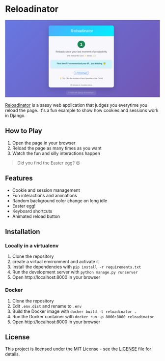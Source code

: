 # Reloadinator

![Reloadinator](./images/screenshot.png "Reloadinator")

[Reloadinator](https://reloadinator.pythonanywhere.com/) is a sassy web
application that judges you everytime you reload the page. It's a fun example
to show how cookies and sessions work in Django.

## How to Play

1. Open the page in your browser
2. Reload the page as many times as you want
3. Watch the fun and silly interactions happen

> Did you find the Easter egg? 😉

## Features

- Cookie and session management
- Fun interactions and animations
- Random background color change on long idle
- Easter egg!
- Keyboard shortcuts
- Animated reload button

## Installation

### Locally in a virtualenv

1. Clone the repository
2. create a virtual environment and activate it
3. Install the dependencies with `pip install -r requirements.txt`
4. Run the development server with `python manage.py runserver`
5. Open http://localhost:8000 in your browser

### Docker

1. Clone the repository
2. Edit `.env.dist` and rename to `.env`
3. Build the Docker image with `docker build -t reloadinator .`
4. Run the Docker container with `docker run -p 8000:8000 reloadinator`
5. Open http://localhost:8000 in your browser

## License

This project is licensed under the MIT License - see the [LICENSE](LICENSE) file for details.
